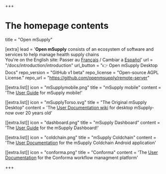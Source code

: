 +++


# The homepage contents
title = "Open mSupply"

[extra]
lead = '<b>Open mSupply</b> consists of an ecosystem of software and services to help manage health supply chains</br>You&#39;re on the English site: Passer au <a href="/fr"> Français</a> / Cambiar a <a href="/es">Español</a>'
url = "/docs/introduction/introduction"
url_button = "👉 Open mSupply Desktop Docs"
repo_version = "GitHub v1 beta"
repo_license = "Open-source AGPL License."
repo_url = "https://github.com/openmsupply/remote-server"


[[extra.list]]
icon = "mSupplymobile.png"
title = "mSupply mobile"
content = 'The <a href="/mobile/introduction/introduction">User Guide</a> for mSupply mobile!'

[[extra.list]]
icon = "mSupplyTorso.svg"
title = "The Original mSupply Desktop"
content = 'The <a href="https://docs.msupply.org.nz/">User Documentation wiki</a> for desktop mSupply- now over 20 years old'

[[extra.list]]
icon = "dashboard.png"
title = "mSupply Dashboard"
content = 'The <a href="/dashboard/introduction">User Guide</a> for the mSupply Dashboard!'

[[extra.list]]
icon = "coldchain.png"
title = "mSupply Coldchain"
content = 'The <a href="/coldchain/introduction">User Documentation</a> for the mSupply Coldchain Android application'

[[extra.list]]
icon = "conforma.png"
title = "Conforma"
content = 'The <a href="https://docs.conforma.nz/">User Documentation</a> for the Conforma workflow managment platform'

+++

